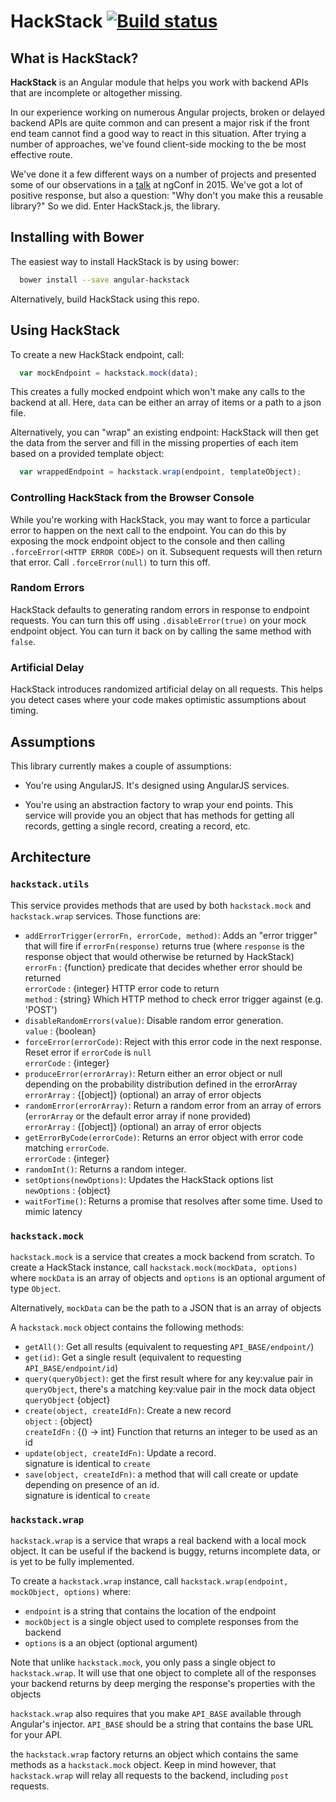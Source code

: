 # HackStack [![Build status](https://circleci.com/gh/rangle/hackstack.svg?style=svg&circle-token=4e9f2c3295779e2494abbf8fc84a8aa4f4da0c3f)](https://circleci.com/gh/rangle/hackstack)

## What is HackStack?

**HackStack** is an Angular module that helps you work with backend APIs that
are incomplete or altogether missing.

In our experience working on numerous Angular projects, broken or delayed
backend APIs are quite common and can present a major risk if the front end
team cannot find a good way to react in this situation. After trying a number of
approaches, we've found client-side mocking to the be most effective route.

We've done it a few different ways on a number of projects and presented some of
our observations in a
[talk](http://yto.io/slides/Building-an-AngularJS-Hack-Stack-2015.pdf) at ngConf
in 2015. We've got a lot of positive response, but also a question: "Why don't
you make this a reusable library?" So we did. Enter HackStack.js, the library.

## Installing with Bower

The easiest way to install HackStack is by using bower:

```bash
  bower install --save angular-hackstack
```

Alternatively, build HackStack using this repo.

## Using HackStack

To create a new HackStack endpoint, call:

```js
  var mockEndpoint = hackstack.mock(data);
```

This creates a fully mocked endpoint which won't make any calls to the backend
at all. Here, `data` can be either an array of items or a path to a json file.

Alternatively, you can "wrap" an existing endpoint: HackStack will then get the
data from the server and fill in the missing properties of each item based on a
provided template object:

```js
  var wrappedEndpoint = hackstack.wrap(endpoint, templateObject);
```

### Controlling HackStack from the Browser Console

While you're working with HackStack, you may want to force a particular error to
happen on the next call to the endpoint. You can do this by exposing the mock
endpoint object to the console and then calling `.forceError(<HTTP ERROR CODE>)`
on it. Subsequent requests will then return that error. Call `.forceError(null)`
to turn this off.

### Random Errors

HackStack defaults to generating random errors in response to endpoint requests.
You can turn this off using `.disableError(true)` on your mock endpoint object.
You can turn it back on by calling the same method with `false`.

### Artificial Delay

HackStack introduces randomized artificial delay on all requests. This helps you
detect cases where your code makes optimistic assumptions about timing.

## Assumptions

This library currently makes a couple of assumptions:

* You're using AngularJS.  It's designed using AngularJS services.

* You're using an abstraction factory to wrap your end points.  This service
will provide you an object that has methods for getting all records, getting a
single record, creating a record, etc.

## Architecture

### `hackstack.utils`

This service provides methods that are used by both `hackstack.mock` and `hackstack.wrap`
services.  Those functions are:

* `addErrorTrigger(errorFn, errorCode, method)`: Adds an "error trigger" that
  will fire if `errorFn(response)` returns true (where `response` is the
  response object that would otherwise be returned by HackStack) <br/>
  `errorFn` : {function} predicate that decides whether error should be returned <br/>
  `errorCode` : {integer} HTTP error code to return <br/>
  `method` : {string} Which HTTP method to check error trigger against (e.g. 'POST')
* `disableRandomErrors(value)`: Disable random error generation. <br/>
  `value` : {boolean}
* `forceError(errorCode)`: Reject with this error code in the next response.
  Reset error if `errorCode` is `null`
  <br/>
  `errorCode` : {integer}
* `produceError(errorArray)`: Return either an error object or null depending
  on the probability distribution defined in the errorArray <br/>
  `errorArray` : {\[object]} (optional) an array of error objects
* `randomError(errorArray)`: Return a random error from an array of errors
  (`errorArray` or the default error array if none provided) <br/>
  `errorArray` : {\[object]} (optional) an array of error objects
* `getErrorByCode(errorCode)`: Returns an error object with error code matching
  `errorCode`. <br/>
  `errorCode` : {integer}
* `randomInt()`: Returns a random integer. <br/>
* `setOptions(newOptions)`: Updates the HackStack options list <br/>
  `newOptions` : {object}
* `waitForTime()`: Returns a promise that resolves after some time. Used to
  mimic latency <br/>

### `hackstack.mock`

`hackstack.mock` is a service that creates a mock backend from scratch.
To create a HackStack instance, call `hackstack.mock(mockData, options)` where `mockData`
is an array of objects and `options` is an optional argument of type `Object`.

Alternatively, `mockData` can be the path to a JSON that is an array of objects

A `hackstack.mock` object contains the following methods:

* `getAll()`: Get all results (equivalent to requesting `API_BASE/endpoint/`)
* `get(id)`: Get a single result (equivalent to requesting `API_BASE/endpoint/id`)
* `query(queryObject)`: get the first result where for any key:value pair in
  `queryObject`, there's a matching key:value pair in the mock data object<br/>
  `queryObject` {object}
* `create(object, createIdFn)`: Create a new record <br/>
  `object` : {object} <br/>
  `createIdFn` : {() -> int} Function that returns an integer to be used as an id
* `update(object, createIdFn)`: Update a record. <br/>
  signature is identical to `create`
* `save(object, createIdFn)`: a method that will call create or update
  depending on presence of an id. <br/>
  signature is identical to `create`

### `hackstack.wrap`

`hackstack.wrap` is a service that wraps a real backend with a local mock object.
It can be useful if the backend is buggy, returns incomplete data, or is yet to
be fully implemented.

To create a `hackstack.wrap` instance, call `hackstack.wrap(endpoint, mockObject, options)`
where:

* `endpoint` is a string that contains the location of the endpoint
* `mockObject` is a single object used to complete responses from the backend
* `options` is a an object (optional argument)

Note that unlike `hackstack.mock`, you only pass a single object to `hackstack.wrap`.
It will use that one object to complete all of the responses your backend
returns by deep merging the response's properties with the objects

`hackstack.wrap` also requires that you make `API_BASE` available through Angular's
injector. `API_BASE` should be a string that contains the base URL for your
API.

the `hackstack.wrap` factory returns an object which contains the same methods as
a `hackstack.mock` object. Keep in mind however, that `hackstack.wrap` will relay all
requests to the backend, including `post` requests.
